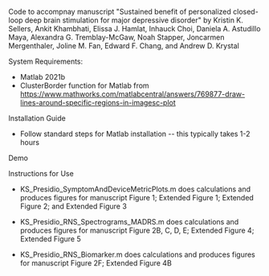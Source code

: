 Code to accompnay manuscript "Sustained benefit of personalized closed-loop deep brain stimulation for major depressive disorder" by Kristin K. Sellers, Ankit Khambhati, Elissa J. Hamlat, Inhauck Choi, Daniela A. Astudillo Maya, Alexandra G. Tremblay-McGaw, Noah Stapper, Joncarmen Mergenthaler, Joline M. Fan, Edward F. Chang, and Andrew D. Krystal




System Requirements:
- Matlab 2021b
- ClusterBorder function for Matlab from https://www.mathworks.com/matlabcentral/answers/769877-draw-lines-around-specific-regions-in-imagesc-plot


Installation Guide
- Follow standard steps for Matlab installation -- this typically takes 1-2 hours

Demo



Instructions for Use

- KS_Presidio_SymptomAndDeviceMetricPlots.m does calculations and produces figures for manuscript Figure 1; Extended Figure 1; Extended Figure 2; and Extended Figure 3

- KS_Presidio_RNS_Spectrograms_MADRS.m does calculations and produces figures for manuscript Figure 2B, C, D, E; Extended Figure 4; Extended Figure 5

- KS_Presidio_RNS_Biomarker.m does calculations and produces figures for manuscript Figure 2F; Extended Figure 4B


